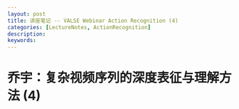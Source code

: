 ```yaml
---
layout: post
title: 讲座笔记 -- VALSE Webinar Action Recognition (4)
categories: [LectureNotes, ActionRecognition]
description: 
keywords: 
---
```


# 乔宇：复杂视频序列的深度表征与理解方法 (4)

